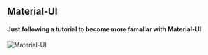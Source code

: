 
## Material-UI
#### Just following a tutorial to become more famaliar with Material-UI
![Material-UI](https://res.cloudinary.com/practicaldev/image/fetch/s--wAw1dBzS--/c_imagga_scale,f_auto,fl_progressive,h_420,q_auto,w_1000/https://thepracticaldev.s3.amazonaws.com/i/vb6ai56xqgpc0bcfn92y.png)

